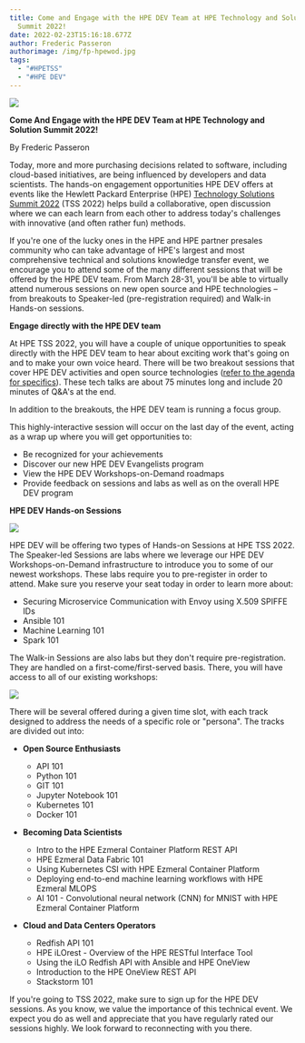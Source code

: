 ```yaml
---
title: Come and Engage with the HPE DEV Team at HPE Technology and Solution
  Summit 2022!
date: 2022-02-23T15:16:18.677Z
author: Frederic Passeron
authorimage: /img/fp-hpewod.jpg
tags:
  - "#HPETSS"
  - "#HPE DEV"
---
```

![](/img/tss-fred-blog-1.png)

**Come And Engage with the HPE DEV Team at HPE Technology and Solution Summit 2022!**

By Frederic Passeron




Today, more and more purchasing decisions related to software, including cloud-based initiatives, are being influenced by developers and data scientists. The hands-on engagement opportunities HPE DEV offers at events like the Hewlett Packard Enterprise (HPE) [Technology Solutions Summit 2022](https://h41382.www4.hpe.com/tss/) (TSS 2022) helps build a collaborative, open discussion where we can each learn from each other to address today's challenges with innovative (and often rather fun) methods.

If you're one of the lucky ones in the HPE and HPE partner presales community who can take advantage of HPE's largest and most comprehensive technical and solutions knowledge transfer event, we encourage you to attend some of the many different sessions that will be offered by the HPE DEV team. From March 28-31, you'll be able to virtually attend numerous sessions on new open source and HPE technologies – from breakouts to Speaker-led (pre-registration required) and Walk-in Hands-on sessions.



**Engage directly with the HPE DEV team**

At HPE TSS 2022, you will have a couple of unique opportunities to speak directly with the HPE DEV team to hear about exciting work that's going on and to make your own voice heard. There will be two breakout sessions that cover HPE DEV activities and open source technologies ([refer to the agenda for specifics](https://h41382.www4.hpe.com/tss/application/assets/pdf/TSS22-More_About_Our_Sessions.pdf)). These tech talks are about 75 minutes long and include 20 minutes of Q&A's at the end.

In addition to the breakouts, the HPE DEV team is running a focus group.

This highly-interactive session will occur on the last day of the event, acting as a wrap up where you will get opportunities to:

- Be recognized for your achievements
- Discover our new HPE DEV Evangelists program
- View the HPE DEV Workshops-on-Demand roadmaps
- Provide feedback on sessions and labs as well as on the overall HPE DEV program



**HPE DEV Hands-on Sessions**

![](/img/tss-fred-blog-2.png)

HPE DEV will be offering two types of Hands-on Sessions at HPE TSS 2022. The Speaker-led Sessions are labs where we leverage our HPE DEV Workshops-on-Demand infrastructure to introduce you to some of our newest workshops. These labs require you to pre-register in order to attend. Make sure you reserve your seat today in order to learn more about:

- Securing Microservice Communication with Envoy using X.509 SPIFFE IDs
- Ansible 101
- Machine Learning 101
- Spark 101

The Walk-in Sessions are also labs but they don't require pre-registration. They are handled on a first-come/first-served basis. There, you will have access to all of our existing workshops:



![](/img/tss-fred-blog-3.png)



There will be several offered during a given time slot, with each track designed to address the needs of a specific role or "persona". The tracks are divided out into:



- **Open Source Enthusiasts**
  - API 101
  - Python 101
  - GIT 101
  - Jupyter Notebook 101
  - Kubernetes 101
  - Docker 101


- **Becoming Data Scientists**
  - Intro to the HPE Ezmeral Container Platform REST API
  - HPE Ezmeral Data Fabric 101
  - Using Kubernetes CSI with HPE Ezmeral Container Platform
  - Deploying end-to-end machine learning workflows​ with HPE Ezmeral MLOPS​
  - AI 101 - Convolutional neural network (CNN) for MNIST​ with HPE Ezmeral Container Platform


- **Cloud and Data Centers Operators**
  - Redfish API 101
  - HPE iLOrest - Overview of the HPE RESTful Interface Tool
  - Using the iLO Redfish API with Ansible and HPE OneView
  - Introduction to the HPE OneView REST API
  - Stackstorm 101



If you're going to TSS 2022, make sure to sign up for the HPE DEV sessions. As you know, we value the importance of this technical event. We expect you do as well and appreciate that you have regularly rated our sessions highly. We look forward to reconnecting with you there.

